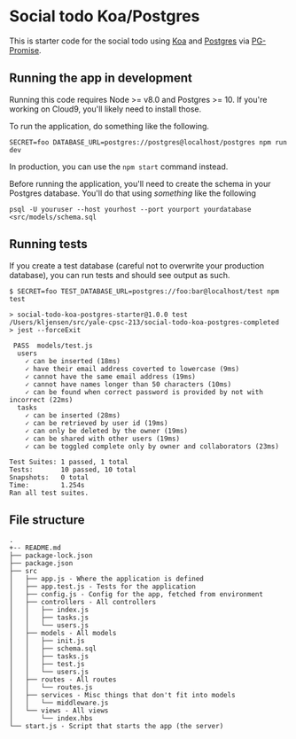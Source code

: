 
# Social todo Koa/Postgres

This is starter code for the social todo using [Koa](http://koajs.com/)
and [Postgres](https://www.postgresql.org/) via [PG-Promise](https://github.com/vitaly-t/pg-promise).

## Running the app in development

Running this code requires Node >= v8.0 and Postgres >= 10.
If you're working on Cloud9, you'll likely need to install
those.


To run the application, do something like the following.

```
SECRET=foo DATABASE_URL=postgres://postgres@localhost/postgres npm run dev
```

In production, you can use the `npm start` command instead.

Before running the application, you'll need to create the schema
in your Postgres database. You'll do that using *something* like
the following

```
psql -U youruser --host yourhost --port yourport yourdatabase <src/models/schema.sql
```


## Running tests

If you create a test database (careful not to overwrite your production database), you can
run tests and should see output as such.

```
$ SECRET=foo TEST_DATABASE_URL=postgres://foo:bar@localhost/test npm test

> social-todo-koa-postgres-starter@1.0.0 test /Users/kljensen/src/yale-cpsc-213/social-todo-koa-postgres-completed
> jest --forceExit

 PASS  models/test.js
  users
    ✓ can be inserted (18ms)
    ✓ have their email address coverted to lowercase (9ms)
    ✓ cannot have the same email address (19ms)
    ✓ cannot have names longer than 50 characters (10ms)
    ✓ can be found when correct password is provided by not with incorrect (22ms)
  tasks
    ✓ can be inserted (28ms)
    ✓ can be retrieved by user id (19ms)
    ✓ can only be deleted by the owner (19ms)
    ✓ can be shared with other users (19ms)
    ✓ can be toggled complete only by owner and collaborators (23ms)

Test Suites: 1 passed, 1 total
Tests:       10 passed, 10 total
Snapshots:   0 total
Time:        1.254s
Ran all test suites.
```

## File structure

```
.
+-- README.md
├── package-lock.json
├── package.json
├── src
│   ├── app.js - Where the application is defined
│   ├── app.test.js - Tests for the application
│   ├── config.js - Config for the app, fetched from environment
│   ├── controllers - All controllers
│   │   ├── index.js
│   │   ├── tasks.js
│   │   └── users.js
│   ├── models - All models
│   │   ├── init.js
│   │   ├── schema.sql
│   │   ├── tasks.js
│   │   ├── test.js
│   │   └── users.js
│   ├── routes - All routes
│   │   └── routes.js
│   ├── services - Misc things that don't fit into models
│   │   └── middleware.js
│   └── views - All views
│       └── index.hbs
└── start.js - Script that starts the app (the server)
```
